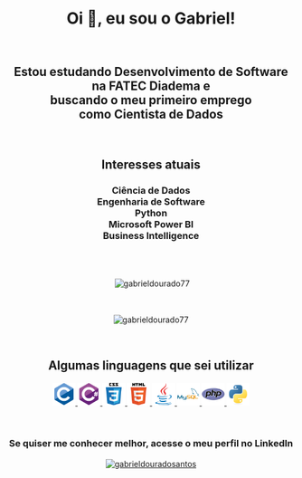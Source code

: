 <!--
Hi there 👋
**gabrieldourado77/gabrieldourado77** is a ✨ _special_ ✨ repository because its `README.md` (this file) appears on your GitHub profile.
Here are some ideas to get you started:
-->


<h1 align="center">Oi 👋, eu sou o Gabriel!</h1>
<br>
<h2 align="center">Estou estudando Desenvolvimento de Software na FATEC Diadema e <br>buscando o meu primeiro emprego <br>
como Cientista de Dados
</h2>
<br>

<h2 align="center">Interesses atuais</h2>
<h3 align="center">
Ciência de Dados <br>
Engenharia de Software <br>
Python <br>
Microsoft Power BI <br>
Business Intelligence <br>
</h3

<br><br>

<p align="center">&nbsp;<img align="center" src="https://github-readme-stats.vercel.app/api?username=gabrieldourado77&show_icons=true&locale=pt-br" alt="gabrieldourado77" /></p>
<br>

<p align="center"><img align="center" src="https://github-readme-stats.vercel.app/api/top-langs?username=gabrieldourado77&show_icons=true&locale="pt-br"&layout=compact" alt="gabrieldourado77" /></p>
<br>

<h2 align="center">Algumas linguagens que sei utilizar</h2>

<p align="center"> <a href="https://www.cprogramming.com/" target="_blank" rel="noreferrer"> <img src="https://raw.githubusercontent.com/devicons/devicon/master/icons/c/c-original.svg" alt="c" width="40" height="40"/> </a> <a href="https://www.w3schools.com/cs/" target="_blank" rel="noreferrer"> <img src="https://raw.githubusercontent.com/devicons/devicon/master/icons/csharp/csharp-original.svg" alt="csharp" width="40" height="40"/> </a> <a href="https://www.w3schools.com/css/" target="_blank" rel="noreferrer"> <img src="https://raw.githubusercontent.com/devicons/devicon/master/icons/css3/css3-original-wordmark.svg" alt="css3" width="40" height="40"/> </a> <a href="https://www.w3.org/html/" target="_blank" rel="noreferrer"> <img src="https://raw.githubusercontent.com/devicons/devicon/master/icons/html5/html5-original-wordmark.svg" alt="html5" width="40" height="40"/> </a> <a href="https://www.java.com" target="_blank" rel="noreferrer"> <img src="https://raw.githubusercontent.com/devicons/devicon/master/icons/java/java-original.svg" alt="java" width="40" height="40"/> </a> <a href="https://www.mysql.com/" target="_blank" rel="noreferrer"> <img src="https://raw.githubusercontent.com/devicons/devicon/master/icons/mysql/mysql-original-wordmark.svg" alt="mysql" width="40" height="40"/> </a> <a href="https://www.php.net" target="_blank" rel="noreferrer"> <img src="https://raw.githubusercontent.com/devicons/devicon/master/icons/php/php-original.svg" alt="php" width="40" height="40"/> </a> <a href="https://www.python.org" target="_blank" rel="noreferrer"> <img src="https://raw.githubusercontent.com/devicons/devicon/master/icons/python/python-original.svg" alt="python" width="40" height="40"/> </a> </p>

<br>

<h3 align="center">Se quiser me conhecer melhor, acesse o meu perfil no LinkedIn</h3>
<p  align="center">
<a href="https://linkedin.com/in/gabrieldouradosantos" target="blank"><img align="center" src="https://raw.githubusercontent.com/rahuldkjain/github-profile-readme-generator/master/src/images/icons/Social/linked-in-alt.svg" alt="gabrieldouradosantos" height="30" width="50" /></a>
</p>
